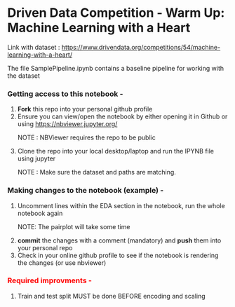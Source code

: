 # Driven Data Competition - Warm Up: Machine Learning with a Heart

Link with dataset : https://www.drivendata.org/competitions/54/machine-learning-with-a-heart/

The file SamplePipeline.ipynb contains a baseline pipeline for working with the dataset

### Getting access to this notebook -

1. <b>Fork</b> this repo into your personal github profile
1. Ensure you can view/open the notebook by either opening it in Github or using https://nbviewer.jupyter.org/
    <p>NOTE : NBViewer requires the repo to be public</p>
1. Clone the repo into your local desktop/laptop and run the IPYNB file using jupyter
    <p>NOTE : Make sure the dataset and paths are matching.</p>
    

### Making changes to the notebook (example) - 

1. Uncomment lines within the EDA section in the notebook, run the whole notebook again
    <p>NOTE: The pairplot will take some time</p>
1. <b>commit</b> the changes with a comment (mandatory) and <b>push</b> them into your personal repo
1. Check in your online github profile to see if the notebook is rendering the changes (or use nbviewer)


### <font color='red'> Required improvments - </font>
1. Train and test split MUST be done BEFORE encoding and scaling
